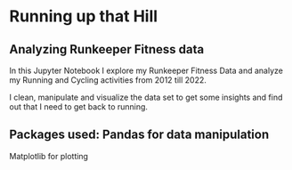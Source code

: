 # Running up that Hill

## Analyzing Runkeeper Fitness data

In this Jupyter Notebook I explore my Runkeeper Fitness Data and analyze my Running and Cycling activities from 2012 till 2022. 

I clean, manipulate and visualize the data set to get some insights and find out that I need to get back to running.

Packages used:
Pandas for data manipulation
------------
Matplotlib for plotting

